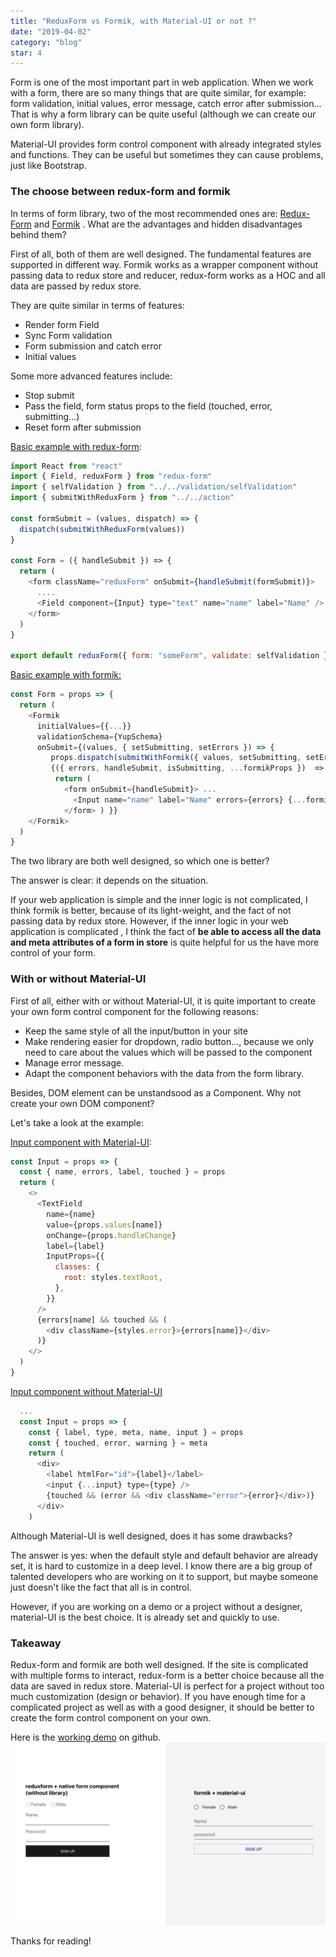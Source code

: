```yaml
---
title: "ReduxForm vs Formik, with Material-UI or not ?"
date: "2019-04-02"
category: "blog"
star: 4
---
```


Form is one of the most important part in web application. When we work with a form, there are so many things that are quite similar, for example: form validation, initial values, error message, catch error after submission... That is why a form library can be quite useful (although we can create our own form library).

Material-UI provides form control component with already integrated styles and functions. They can be useful but sometimes they can cause problems, just like Bootstrap.

### The choose between redux-form and formik

In terms of form library, two of the most recommended ones are: [Redux-Form](https://redux-form.com/8.1.0/) and [Formik](https://jaredpalmer.com/formik/) . What are the advantages and hidden disadvantages behind them?

First of all, both of them are well designed. The fundamental features are supported in different way. Formik works as a wrapper component without passing data to redux store and reducer, redux-form works as a HOC and all data are passed by redux store.

They are quite similar in terms of features:

- Render form Field
- Sync Form validation
- Form submission and catch error
- Initial values

Some more advanced features include:

- Stop submit
- Pass the field, form status props to the field (touched, error, submitting...)
- Reset form after submission

[Basic example with redux-form](https://github.com/AlbertWhite/react-demos/blob/master/demo39-formic-materialUI-vs-reduxform/src/formContainer/reduxForm/index.js):

```js
import React from "react"
import { Field, reduxForm } from "redux-form"
import { selfValidation } from "../../validation/selfValidation"
import { submitWithReduxForm } from "../../action"

const formSubmit = (values, dispatch) => {
  dispatch(submitWithReduxForm(values))
}

const Form = ({ handleSubmit }) => {
  return (
    <form className="reduxForm" onSubmit={handleSubmit(formSubmit)}>
      ....
      <Field component={Input} type="text" name="name" label="Name" />
    </form>
  )
}

export default reduxForm({ form: "someForm", validate: selfValidation })(Form)
```

[Basic example with formik:](https://github.com/AlbertWhite/react-demos/blob/master/demo39-formic-materialUI-vs-reduxform/src/formContainer/formik/index.js)

```js
const Form = props => {
  return (
    <Formik
      initialValues={{...}}
      validationSchema={YupSchema}
      onSubmit={(values, { setSubmitting, setErrors }) => {
         props.dispatch(submitWithFormik({ values, setSubmitting, setErrors })) }}>
         {({ errors, handleSubmit, isSubmitting, ...formikProps })  => {
          return (
            <form onSubmit={handleSubmit}> ...
              <Input name="name" label="Name" errors={errors} {...formikProps} />
            </form> ) }}
    </Formik>
  )
}
```

The two library are both well designed, so which one is better?

The answer is clear: it depends on the situation.

If your web application is simple and the inner logic is not complicated, I think formik is better, because of its light-weight, and the fact of not passing data by redux store. However, if the inner logic in your web application is complicated , I think the fact of **be able to access all the data and meta attributes of a form in store** is quite helpful for us the have more control of your form.

### With or without Material-UI

First of all, either with or without Material-UI, it is quite important to create your own form control component for the following reasons:

- Keep the same style of all the input/button in your site
- Make rendering easier for dropdown, radio button..., because we only need to care about the values which will be passed to the component
- Manage error message.
- Adapt the component behaviors with the data from the form library.

Besides, DOM element can be unstandsood as a Component. Why not create your own DOM component?

Let's take a look at the example:

[Input component with Material-UI](https://github.com/AlbertWhite/react-demos/blob/master/demo39-formic-materialUI-vs-reduxform/src/formComponent/material-ui/Input.js):

```js
const Input = props => {
  const { name, errors, label, touched } = props
  return (
    <>
      <TextField
        name={name}
        value={props.values[name]}
        onChange={props.handleChange}
        label={label}
        InputProps={{
          classes: {
            root: styles.textRoot,
          },
        }}
      />
      {errors[name] && touched && (
        <div className={styles.error}>{errors[name]}</div>
      )}
    </>
  )
}
```

[Input component without Material-UI](https://github.com/AlbertWhite/react-demos/blob/master/demo39-formic-materialUI-vs-reduxform/src/formComponent/native/Input.js)

```js
  ...
  const Input = props => {
    const { label, type, meta, name, input } = props
    const { touched, error, warning } = meta
    return (
      <div>
        <label htmlFor="id">{label}</label>
        <input {...input} type={type} />
        {touched && (error && <div className="error">{error}</div>)}
      </div>
    )
```

Although Material-UI is well designed, does it has some drawbacks?

The answer is yes: when the default style and default behavior are already set, it is hard to customize in a deep level. I know there are a big group of talented developers who are working on it to support, but maybe someone just doesn't like the fact that all is in control.

However, if you are working on a demo or a project without a designer, material-UI is the best choice. It is already set and quickly to use.

### Takeaway

Redux-form and formik are both well designed. If the site is complicated with multiple forms to interact, redux-form is a better choice because all the data are saved in redux store.
Material-UI is perfect for a project without too much customization (design or behavior). If you have enough time for a complicated project as well as with a good designer, it should be better to create the form control component on your own.

Here is the [working demo](https://github.com/AlbertWhite/react-demos/tree/master/demo39-formic-materialUI-vs-reduxform) on github.
![](images/form/1.png)

Thanks for reading!
